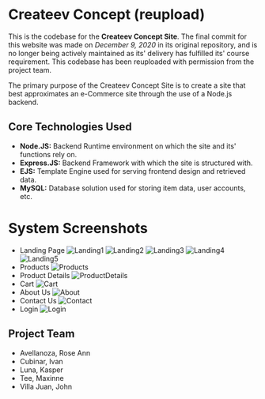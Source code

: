 # Createev Concept (reupload)

This is the codebase for the **Createev Concept Site**. The final commit for this website was made on _December 9, 2020_ in its original repository, and is no longer being actively maintained as its' delivery has fulfilled its' course requirement. This codebase has been reuploaded with permission from the project team.

The primary purpose of the Createev Concept Site is to create a site that best approximates an e-Commerce site through the use of a Node.js backend.

## Core Technologies Used

- **Node.JS:** Backend Runtime environment on which the site and its' functions rely on.
- **Express.JS:** Backend Framework with which the site is structured with.
- **EJS:** Template Engine used for serving frontend design and retrieved data.
- **MySQL:** Database solution used for storing item data, user accounts, etc.

# System Screenshots

- Landing Page
  ![Landing1](https://res.cloudinary.com/dy9kcczqb/image/upload/v1632108895/portfolio-createevIMAGES/landing1_tndhdf.png)
  ![Landing2](https://res.cloudinary.com/dy9kcczqb/image/upload/v1632108895/portfolio-createevIMAGES/landing2_eqpqo9.png)
  ![Landing3](https://res.cloudinary.com/dy9kcczqb/image/upload/v1632108895/portfolio-createevIMAGES/landing3_g7lw8k.png)
  ![Landing4](https://res.cloudinary.com/dy9kcczqb/image/upload/v1632108895/portfolio-createevIMAGES/landing4_k06bsp.png)
  ![Landing5](https://res.cloudinary.com/dy9kcczqb/image/upload/v1632108894/portfolio-createevIMAGES/landing5_v4bxef.png)
- Products
![Products](https://res.cloudinary.com/dy9kcczqb/image/upload/v1632108896/portfolio-createevIMAGES/products_hgl4zv.png)
- Product Details
![ProductDetails](https://res.cloudinary.com/dy9kcczqb/image/upload/v1632108896/portfolio-createevIMAGES/productdetails_l9shxh.png)
- Cart
![Cart](https://res.cloudinary.com/dy9kcczqb/image/upload/v1632108896/portfolio-createevIMAGES/cart_axqkco.png)
- About Us
![About](https://res.cloudinary.com/dy9kcczqb/image/upload/v1632108898/portfolio-createevIMAGES/about_qtq7mf.png)
- Contact Us
![Contact](https://res.cloudinary.com/dy9kcczqb/image/upload/v1632108896/portfolio-createevIMAGES/contact_ojnlyt.png)
- Login 
![Login](https://res.cloudinary.com/dy9kcczqb/image/upload/v1632108897/portfolio-createevIMAGES/login_ycnvxw.png)

## Project Team

- Avellanoza, Rose Ann
- Cubinar, Ivan
- Luna, Kasper
- Tee, Maxinne
- Villa Juan, John
